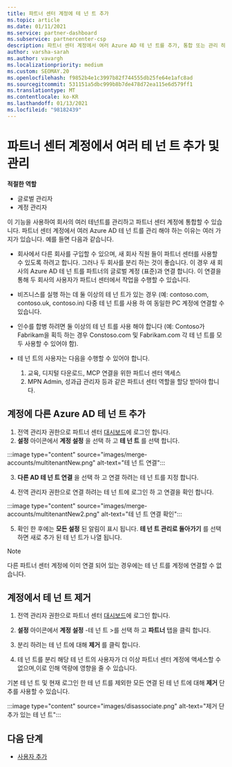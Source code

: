 ```yaml
---
title: 파트너 센터 계정에 테 넌 트 추가
ms.topic: article
ms.date: 01/11/2021
ms.service: partner-dashboard
ms.subservice: partnercenter-csp
description: 파트너 센터 계정에서 여러 Azure AD 테 넌 트를 추가, 통합 또는 관리 하는 방법을 알아봅니다. 또한이 작업을 수행 하는 몇 가지 이유에 대해 알아보세요.
author: varsha-sarah
ms.author: vavargh
ms.localizationpriority: medium
ms.custom: SEOMAY.20
ms.openlocfilehash: f9852b4e1c3997b82f744555db25fe64e1afc8ad
ms.sourcegitcommit: 531151a5dbc999b8b7de478d72ea115e6d579ff1
ms.translationtype: MT
ms.contentlocale: ko-KR
ms.lasthandoff: 01/13/2021
ms.locfileid: "98182439"
---
```

# <a name="add-and-manage-multiple-tenants-in-your-partner-center-account"></a>파트너 센터 계정에서 여러 테 넌 트 추가 및 관리


**적절한 역할**

- 글로벌 관리자
- 계정 관리자

이 기능을 사용하여 회사의 여러 테넌트를 관리하고 파트너 센터 계정에 통합할 수 있습니다. 파트너 센터 계정에서 여러 Azure AD 테 넌 트를 관리 해야 하는 이유는 여러 가지가 있습니다. 예를 들면 다음과 같습니다.

- 회사에서 다른 회사를 구입할 수 있으며, 새 회사 직원 들이 파트너 센터를 사용할 수 있도록 하려고 합니다. 그러나 두 회사를 분리 하는 것이 좋습니다. 이 경우 새 회사의 Azure AD 테 넌 트를 파트너의 글로벌 계정 (표준)과 연결 합니다. 이 연결을 통해 두 회사의 사용자가 파트너 센터에서 작업을 수행할 수 있습니다.

- 비즈니스를 실행 하는 데 둘 이상의 테 넌 트가 있는 경우 (예: contoso.com, contoso.uk, contoso.in) 다중 테 넌 트를 사용 하 여 동일한 PC 계정에 연결할 수 있습니다.

- 인수를 합병 하려면 둘 이상의 테 넌 트를 사용 해야 합니다 (예: Contoso가 Fabrikam을 획득 하는 경우 Constoso.com 및 Fabrikam.com 각 테 넌 트를 모두 사용할 수 있어야 함).

- 테 넌 트의 사용자는 다음을 수행할 수 있어야 합니다.
    1.  교육, 디지털 다운로드, MCP 연결을 위한 파트너 센터 액세스
    2.  MPN Admin, 성과급 관리자 등과 같은 파트너 센터 역할을 할당 받아야 합니다.


## <a name="add-another-azure-ad-tenant-to-your-account"></a>계정에 다른 Azure AD 테 넌 트 추가

1. 전역 관리자 권한으로 파트너 센터 [대시보드](https://partner.microsoft.com/dashboard)에 로그인 합니다.
1. **설정** 아이콘에서 **계정 설정** 을 선택 하 고 **테 넌 트** 를 선택 합니다.
 
:::image type="content" source="images/merge-accounts/multitenantNew.png" alt-text="테 넌 트 연결"::: 

3. **다른 AD 테 넌 트 연결** 을 선택 하 고 연결 하려는 테 넌 트를 지정 합니다.

1. 전역 관리자 권한으로 연결 하려는 테 넌 트에 로그인 하 고 연결을 확인 합니다. 

:::image type="content" source="images/merge-accounts/multitenantNew2.png" alt-text="테 넌 트 연결 확인"::: 

5. 확인 한 후에는 **모든 설정** 된 알림이 표시 됩니다.  **테 넌 트 관리로 돌아가기** 를 선택 하면 새로 추가 된 테 넌 트가 나열 됩니다. 
 

>[!NOTE]
>다른 파트너 센터 계정에 이미 연결 되어 있는 경우에는 테 넌 트를 계정에 연결할 수 없습니다.


## <a name="remove-a-tenant-from-your-account"></a>계정에서 테 넌 트 제거
 
1. 전역 관리자 권한으로 파트너 센터 [대시보드](https://partner.microsoft.com/dashboard)에 로그인 합니다.

1. **설정** 아이콘에서 **계정 설정** -테 넌 트 >를 선택 하 고 **파트너** 탭을 클릭 합니다.
 
3. 분리 하려는 테 넌 트에 대해 **제거** 를 클릭 합니다.

4. 테 넌 트를 분리 해당 테 넌 트의 사용자가 더 이상 파트너 센터 계정에 액세스할 수 없으며,이로 인해 역량에 영향을 줄 수 있습니다. 

기본 테 넌 트 및 현재 로그인 한 테 넌 트를 제외한 모든 연결 된 테 넌 트에 대해 **제거** 단추를 사용할 수 있습니다.

:::image type="content" source="images/disassociate.png" alt-text="제거 단추가 있는 테 넌 트":::
 

## <a name="next-steps"></a>다음 단계

- [사용자 추가](create-user-accounts-and-set-permissions.md)






